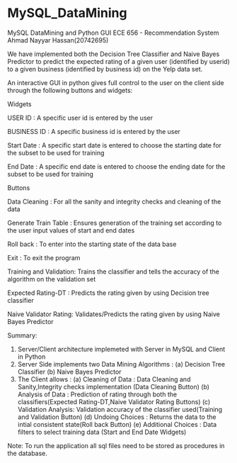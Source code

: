 # MySQL_DataMining
MySQL DataMining and Python GUI
ECE 656 - Recommendation System
Ahmad Nayyar Hassan(20742695)

We have implemented both the Decision Tree Classifier and Naive Bayes Predictor to predict the expected rating of a given user (identified by userid) to a given
business (identified by business id) on the Yelp data set.

An interactive GUI in python gives full control to the user on the client side through the following buttons and widgets:

Widgets

USER ID     : A specific user id is entered by the user

BUSINESS ID : A specific business id is entered by the user

Start Date  : A specific start date is entered to choose the starting date for the subset to be used for training

End Date    : A specific end date is entered to choose the ending date for the subset to be used for training

Buttons

Data Cleaning         : For all the sanity and integrity checks and cleaning of the data

Generate Train Table  : Ensures generation of the training set according to the user input values of start and end dates
 
Roll back             : To enter into the starting state of the data base

Exit                  : To exit the program

Training and Validation: Trains the classifier and tells the accuracy of the algorithm on the validation set

Expected Rating-DT    : Predicts the rating given by using Decision tree classifier

Naive Validator Rating: Validates/Predicts the rating given by using Naive Bayes Predictor


Summary:
1) Server/Client architecture implemeted with Server in MySQL and Client in Python
2) Server Side implements two Data Mining Algorithms : (a) Decision Tree Classifier (b) Naive Bayes Predictor
3) The Client allows :
   (a) Cleaning of Data   : Data Cleaning and Sanity,Integrity checks implementation (Data Cleaning Button)
   (b) Analysis of Data   : Prediction of rating through both the classifiers(Expected Rating-DT,Naive Validator Rating Buttons)
   (c) Validation Analysis: Validation accuracy of the classifier used(Training and Validation Button)
   (d) Undoing Choices    : Returns the data to the intial consistent state(Roll back Button)
   (e) Additional Choices : Data filters to select training data (Start and End Date Widgets)

Note: To run the application all sql files need to be stored as procedures in the database.
